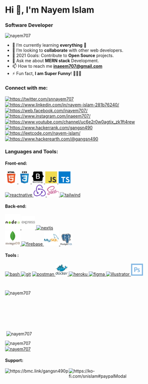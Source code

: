 <h1 align="left">Hi 👋, I'm Nayem Islam</h1>
<h3 align="left">Software Developer</h3>

<p align="left"> 
<img src="https://komarev.com/ghpvc/?username=nayem707&label=Profile%20views&color=0e75b6&style=flat" alt="nayem707" />
</p>

- 🔭 I’m currently learning **everything** 🤣
- 👯 I’m looking to **collaborate** with other web developers.
- 🥅 2021 Goals: Contribute to **Open Source** projects.
- 💬 Ask me about **MERN stack** Development.
- 📫 How to reach me **inaeem707@gmail.com**
- ⚡ Fun fact, **I am Super Funny**! 🤣🤣🤣

<h3 align="left">Connect with me:</h3>
<p align="left">
<a href="https://twitter.com/snnayem707" target="blank">
  <img align="center" src="https://raw.githubusercontent.com/rahuldkjain/github-profile-readme-generator/master/src/images/icons/Social/twitter.svg" alt="https://twitter.com/snnayem707" height="30" width="40" />
  </a>
<a href="https://www.linkedin.com/in/nayem-islam-281b76240/" target="blank">
  <img align="center" src="https://raw.githubusercontent.com/rahuldkjain/github-profile-readme-generator/master/src/images/icons/Social/linked-in-alt.svg" alt="https://www.linkedin.com/in/nayem-islam-281b76240/" height="30" width="40" />
  </a>
<a href="https://web.facebook.com/inayem707/" target="blank">
  <img align="center" src="https://raw.githubusercontent.com/rahuldkjain/github-profile-readme-generator/master/src/images/icons/Social/facebook.svg" alt="https://web.facebook.com/inayem707/" height="30" width="40" /></a>
<a href="https://www.instagram.com/inaeem707/" target="blank">
  <img align="center" src="https://raw.githubusercontent.com/rahuldkjain/github-profile-readme-generator/master/src/images/icons/Social/instagram.svg" alt="https://www.instagram.com/inaeem707/" height="30" width="40" /></a>
<a href="https://www.youtube.com/channel/UC6E2R0w0AGtiX_zk1fT4Rew" target="blank">
  <img align="center" src="https://raw.githubusercontent.com/rahuldkjain/github-profile-readme-generator/master/src/images/icons/Social/youtube.svg" alt="https://www.youtube.com/channel/uc6e2r0w0agtix_zk1ft4rew" height="30" width="40" /></a>
<a href="https://www.hackerrank.com/gangsn490" target="blank">
  <img align="center" src="https://raw.githubusercontent.com/rahuldkjain/github-profile-readme-generator/master/src/images/icons/Social/hackerrank.svg" alt="https://www.hackerrank.com/gangsn490" height="30" width="40" /></a>
<a href="https://leetcode.com/nayem-islam/" target="blank">
  <img align="center" src="https://raw.githubusercontent.com/rahuldkjain/github-profile-readme-generator/master/src/images/icons/Social/leet-code.svg" alt="https://leetcode.com/nayem-islam/" height="30" width="40" /></a>
<a href="https://www.hackerearth.com/@gangsn490" target="blank">
  <img align="center" src="https://raw.githubusercontent.com/rahuldkjain/github-profile-readme-generator/master/src/images/icons/Social/hackerearth.svg" alt="https://www.hackerearth.com/@gangsn490" height="30" width="40" /></a>
</p>

<h3 align="left">Languages and Tools:</h3>
<h4 align="left">Front-end:</h4>
<p align="left">
<a href="https://www.w3.org/html/" target="_blank" rel="noreferrer"> 
<img src="https://raw.githubusercontent.com/devicons/devicon/master/icons/html5/html5-original-wordmark.svg" alt="html5" width="40" height="40"/>
</a>

<a href="https://www.w3schools.com/css/" target="_blank" rel="noreferrer">
<img src="https://raw.githubusercontent.com/devicons/devicon/master/icons/css3/css3-original-wordmark.svg" alt="css3" width="40" height="40"/> 
</a>
<a href="https://getbootstrap.com" target="_blank" rel="noreferrer">
<img src="https://raw.githubusercontent.com/devicons/devicon/master/icons/bootstrap/bootstrap-plain-wordmark.svg" alt="bootstrap" width="40" height="40"/>
</a>
<a href="https://developer.mozilla.org/en-US/docs/Web/JavaScript" target="_blank" rel="noreferrer"> 
<img src="https://raw.githubusercontent.com/devicons/devicon/master/icons/javascript/javascript-original.svg" alt="javascript" width="40" height="40"/> 
</a>
<a href="https://www.typescriptlang.org/" target="_blank" rel="noreferrer"> 
<img src="https://raw.githubusercontent.com/devicons/devicon/master/icons/typescript/typescript-original.svg" alt="typescript" width="40" height="40"/> 
</a>
<br>

<a href="https://reactnative.dev/" target="_blank" rel="noreferrer"> 
<img src="https://reactnative.dev/img/header_logo.svg" alt="reactnative" width="40" height="40"/> 
</a>
<a href="https://redux.js.org" target="_blank" rel="noreferrer"> 
<img src="https://raw.githubusercontent.com/devicons/devicon/master/icons/redux/redux-original.svg" alt="redux" width="40" height="40"/> 
</a>
<a href="https://sass-lang.com" target="_blank" rel="noreferrer"> 
<img src="https://raw.githubusercontent.com/devicons/devicon/master/icons/sass/sass-original.svg" alt="sass" width="40" height="40"/> 
</a>
<a href="https://tailwindcss.com/" target="_blank" rel="noreferrer"> 
<img src="https://www.vectorlogo.zone/logos/tailwindcss/tailwindcss-icon.svg" alt="tailwind" width="40" height="40"/> 
</a>
<br>
<h4 align="left">Back-end:</h4>
<a href="https://nodejs.org" target="_blank" rel="noreferrer"> 
<img src="https://raw.githubusercontent.com/devicons/devicon/master/icons/nodejs/nodejs-original-wordmark.svg" alt="nodejs" width="50" height="50"/> 
</a>
<a href="https://expressjs.com" target="_blank" rel="noreferrer"> 
<img src="https://raw.githubusercontent.com/devicons/devicon/master/icons/express/express-original-wordmark.svg" alt="express" width="45" height="45"/> 
</a>
<a href="https://nextjs.org/" target="_blank" rel="noreferrer"> 
<img src="https://cdn.worldvectorlogo.com/logos/nextjs-2.svg" alt="nextjs" width="40" height="40"/> 
</a>
<br>

<a href="https://www.mongodb.com/" target="_blank" rel="noreferrer"> 
<img src="https://raw.githubusercontent.com/devicons/devicon/master/icons/mongodb/mongodb-original-wordmark.svg" alt="mongodb" width="50" height="50"/> 
</a>

<a href="https://firebase.google.com/" target="_blank" rel="noreferrer"> 
<img src="https://www.vectorlogo.zone/logos/firebase/firebase-icon.svg" alt="firebase" width="40" height="40"/> 
</a>

<a href="https://www.mysql.com/" target="_blank" rel="noreferrer"> 
<img src="https://raw.githubusercontent.com/devicons/devicon/master/icons/mysql/mysql-original-wordmark.svg" alt="mysql" width="50" height="50"/> 
</a>

<a href="https://www.postgresql.org" target="_blank" rel="noreferrer"> 
<img src="https://raw.githubusercontent.com/devicons/devicon/master/icons/postgresql/postgresql-original-wordmark.svg" alt="postgresql" width="40" height="40"/> 
</a>

<br>
<h4 align="left">Tools :</h4>

<a href="https://www.gnu.org/software/bash/" target="_blank" rel="noreferrer">
<img src="https://www.vectorlogo.zone/logos/gnu_bash/gnu_bash-icon.svg" alt="bash" width="40" height="40"/>
</a>

<a href="https://git-scm.com/" target="_blank" rel="noreferrer"> 
<img src="https://www.vectorlogo.zone/logos/git-scm/git-scm-icon.svg" alt="git" width="40" height="40"/></a>

<a href="https://postman.com" target="_blank" rel="noreferrer"> 
<img src="https://www.vectorlogo.zone/logos/getpostman/getpostman-icon.svg" alt="postman" width="40" height="40"/>
</a>

<a href="https://www.docker.com/" target="_blank" rel="noreferrer"> 
<img src="https://raw.githubusercontent.com/devicons/devicon/master/icons/docker/docker-original-wordmark.svg" alt="docker" width="40" height="40"/> 
</a>

<a href="https://heroku.com" target="_blank" rel="noreferrer"> 
<img src="https://www.vectorlogo.zone/logos/heroku/heroku-icon.svg" alt="heroku" width="40" height="40"/> 
</a>

<a href="https://www.figma.com/" target="_blank" rel="noreferrer"> 
<img src="https://www.vectorlogo.zone/logos/figma/figma-icon.svg" alt="figma" width="40" height="40"/> 
</a>

<a href="https://www.adobe.com/in/products/illustrator.html" target="_blank" rel="noreferrer"> 
<img src="https://www.vectorlogo.zone/logos/adobe_illustrator/adobe_illustrator-icon.svg" alt="illustrator" width="40" height="40"/> 
</a>
<a href="https://www.photoshop.com/en" target="_blank" rel="noreferrer"> 
<img src="https://raw.githubusercontent.com/devicons/devicon/master/icons/photoshop/photoshop-line.svg" alt="photoshop" width="40" height="40"/> 
</a>
</p>
<br>
<p>
<img align="left" src="https://github-readme-stats.vercel.app/api/top-langs?username=nayem707&show_icons=true&locale=en&layout=compact&theme=transparent&card_width=320" alt="nayem707" />
</p>
<br><br><br><br><br><br><br>
<p>&nbsp;<img  align="center" src="https://github-readme-stats.vercel.app/api?username=nayem707&show_icons=true&theme=transparent" alt="nayem707" /></p>
<p><img  align="left" src="https://github-readme-streak-stats.herokuapp.com/?user=nayem707&theme=transparent" alt="nayem707" /></p>
<p align="left">
<a href="https://github.com/ryo-ma/github-profile-trophy">
  <br>
<img height=200 align="center" src="https://github-profile-trophy.vercel.app/?username=nayem707&ma&theme=darkhub&ma&column=4&margin-w=10&margin-h=10" alt="nayem707" />
</a> 
</p>

<h4 align="left">Support:</h4>
<p>
<a href="https://www.buymeacoffee.com/https://bmc.link/gangsn490p">
<img align="left" src="https://cdn.buymeacoffee.com/buttons/v2/default-yellow.png" height="50" width="210" alt="https://bmc.link/gangsn490p" />
</a>
<a href="https://ko-fi.com/https://ko-fi.com/snislam#paypalModal"> 
<img align="left" src="https://cdn.ko-fi.com/cdn/kofi3.png?v=3" height="50" width="210" alt="https://ko-fi.com/snislam#paypalModal" />
</a>
</p>
<br><br>

